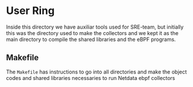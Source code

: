 # User Ring

Inside this directory we have auxiliar tools used for SRE-team, but initially this was the directory used
to make the collectors and we kept it as the main directory to compile the shared libraries and the eBPF
programs.

## Makefile

The `Makefile` has instructions to go into all directories and make the object codes and shared libraries
necessaries to run Netdata ebpf collectors
